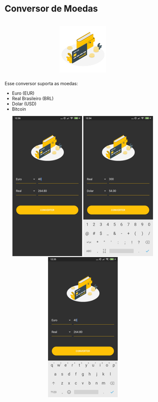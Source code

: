 # Conversor de Moedas

<h1 align="center">
    <img height="150" src="assets/imageCoin.png">
</h1>

Esse conversor suporta as moedas:

- Euro (EUR)
- Real Brasileiro (BRL)
- Dolar (USD)
- Bitcoin

<div align="center">
 <img height="450" src="assets/print3.jpg">
 <img height="450" src="assets/print1.jpg">
 <img height="450" src="assets/print2.jpg">

</div>
